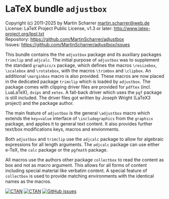 LaTeX bundle `adjustbox`
========================
Copyright (c) 2011-2025 by Martin Scharrer <martin.scharrer@web.de>  
License: LaTeX Project Public License, v1.3 or later: http://www.latex-project.org/lppl.txt  
Repository: https://github.com/MartinScharrer/adjustbox  
Issues: https://github.com/MartinScharrer/adjustbox/issues  

This bundle contains the the `adjustbox` package and its auxiliary packages `trimclip` and `adjcalc`.
The initial purpose of `adjustbox` was to supplement the standard `graphics/x` package, 
which defines the macros `\resizebox`, `\scalebox` and `\rotatebox`, with the macros `\trimbox` and `\clipbox`.
An additional `\marginbox` macro is also provided.
These macros are now placed in the dedicated package `trimclip` which is loaded by `adjustbox`.
The package comes with clipping driver files are provided for `pdftex` (incl. LuaLaTeX), `dvips` and `xetex`. A
fall-back driver which uses the `pgf` package is still included. 
The driver files got written by Joseph Wright (LaTeX3 project) and the package author.

The main feature of `adjustbox` is the general `\adjustbox` macro which extends the `key=value`
interface of `\includegraphics` from the `graphicx` package, and applies it to general text
content. It also provides further text/box modifications keys, macros and envionments.

Both `adjustbox` and `trimclip` use the `adjcalc` package to allow for algebraic expressions for all length
arguments. The `adjcalc` package can use either e-TeX, the `calc` package or the `pgfmath` package.

All macros use the authors other package `collectbox` to read the content as box and not as
macro argument. This allows for all forms of content including special material like verbatim content.
A special feature of `collectbox` is used to provide matching environments with the identical names as the
macros.

[![CTAN](https://img.shields.io/ctan/l/adjustbox)](http://www.latex-project.org/lppl/)
[![CTAN](https://img.shields.io/ctan/v/adjustbox)](http://www.ctan.org/pkg/adjustbox)
[![GitHub issues](https://img.shields.io/github/issues/MartinScharrer/adjustbox)](https://github.com/MartinScharrer/adjustbox/issues )
